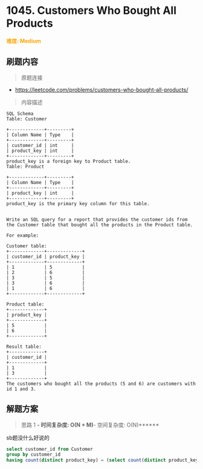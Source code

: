 # 1045. Customers Who Bought All Products

**<font color=orange>难度: Medium</font>**

## 刷题内容

> 原题连接

* https://leetcode.com/problems/customers-who-bought-all-products/

> 内容描述

```
SQL Schema
Table: Customer

+-------------+---------+
| Column Name | Type    |
+-------------+---------+
| customer_id | int     |
| product_key | int     |
+-------------+---------+
product_key is a foreign key to Product table.
Table: Product

+-------------+---------+
| Column Name | Type    |
+-------------+---------+
| product_key | int     |
+-------------+---------+
product_key is the primary key column for this table.
 

Write an SQL query for a report that provides the customer ids from the Customer table that bought all the products in the Product table.

For example:

Customer table:
+-------------+-------------+
| customer_id | product_key |
+-------------+-------------+
| 1           | 5           |
| 2           | 6           |
| 3           | 5           |
| 3           | 6           |
| 1           | 6           |
+-------------+-------------+

Product table:
+-------------+
| product_key |
+-------------+
| 5           |
| 6           |
+-------------+

Result table:
+-------------+
| customer_id |
+-------------+
| 1           |
| 3           |
+-------------+
The customers who bought all the products (5 and 6) are customers with id 1 and 3.
```

## 解题方案

> 思路 1
******- 时间复杂度: O(N + M)******- 空间复杂度: O(N)******




sb题没什么好说的

```sql
select customer_id from Customer 
group by customer_id
having count(distinct product_key) = (select count(distinct product_key) from Product)
```
